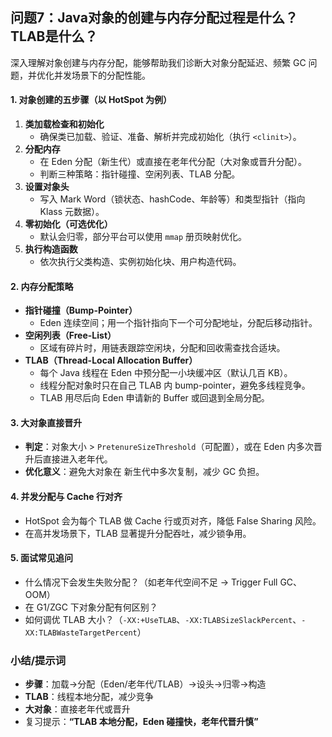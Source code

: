 ## 问题7：Java对象的创建与内存分配过程是什么？TLAB是什么？

深入理解对象创建与内存分配，能够帮助我们诊断大对象分配延迟、频繁 GC 问题，并优化并发场景下的分配性能。

#### 1. 对象创建的五步骤（以 HotSpot 为例）
1. **类加载检查和初始化**  
   - 确保类已加载、验证、准备、解析并完成初始化（执行 `<clinit>`）。  
2. **分配内存**  
   - 在 Eden 分配（新生代）或直接在老年代分配（大对象或晋升分配）。  
   - 判断三种策略：指针碰撞、空闲列表、TLAB 分配。  
3. **设置对象头**  
   - 写入 Mark Word（锁状态、hashCode、年龄等）和类型指针（指向 Klass 元数据）。  
4. **零初始化（可选优化）**  
   - 默认会归零，部分平台可以使用 `mmap` 册页映射优化。  
5. **执行构造函数**  
   - 依次执行父类构造、实例初始化块、用户构造代码。

#### 2. 内存分配策略
- **指针碰撞（Bump-Pointer）**  
  - Eden 连续空间；用一个指针指向下一个可分配地址，分配后移动指针。  
- **空闲列表（Free-List）**  
  - 区域有碎片时，用链表跟踪空闲块，分配和回收需查找合适块。  
- **TLAB（Thread-Local Allocation Buffer）**  
  - 每个 Java 线程在 Eden 中预分配一小块缓冲区（默认几百 KB）。  
  - 线程分配对象时只在自己 TLAB 内 bump-pointer，避免多线程竞争。
  - TLAB 用尽后向 Eden 申请新的 Buffer 或回退到全局分配。

#### 3. 大对象直接晋升
- **判定**：对象大小 > `PretenureSizeThreshold`（可配置），或在 Eden 内多次晋升后直接进入老年代。  
- **优化意义**：避免大对象在 新生代中多次复制，减少 GC 负担。

#### 4. 并发分配与 Cache 行对齐
- HotSpot 会为每个 TLAB 做 Cache 行或页对齐，降低 False Sharing 风险。  
- 在高并发场景下，TLAB 显著提升分配吞吐，减少锁争用。

#### 5. 面试常见追问
- 什么情况下会发生失败分配？（如老年代空间不足 → Trigger Full GC、OOM）  
- 在 G1/ZGC 下对象分配有何区别？  
- 如何调优 TLAB 大小？（`-XX:+UseTLAB`、`-XX:TLABSizeSlackPercent`、`-XX:TLABWasteTargetPercent`）

### 小结/提示词
- **步骤**：加载→分配（Eden/老年代/TLAB）→设头→归零→构造  
- **TLAB**：线程本地分配，减少竞争  
- **大对象**：直接老年代或晋升  
- 复习提示：**“TLAB 本地分配，Eden 碰撞快，老年代晋升慎”**  